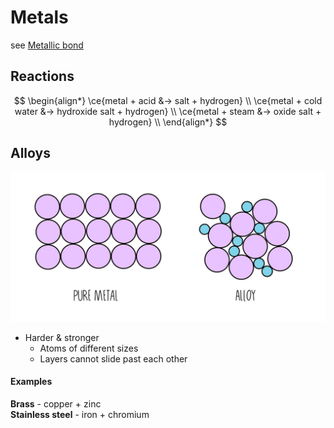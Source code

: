 # Metals

see [Metallic bond](./bonds.md#metallic-bond)

## Reactions

$$
\begin{align*}
  \ce{metal + acid &-> salt + hydrogen} \\
  \ce{metal + cold water &-> hydroxide salt + hydrogen} \\
  \ce{metal + steam &-> oxide salt + hydrogen} \\
\end{align*}
$$

## Alloys

![Pure metals vs alloys](./images/metal-vs-alloy.png)

-   Harder & stronger
    -   Atoms of different sizes
    -   Layers cannot slide past each other

#### Examples

**Brass** - copper + zinc \
**Stainless steel** - iron + chromium
